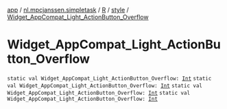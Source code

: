 [app](../../../index.md) / [nl.mpcjanssen.simpletask](../../index.md) / [R](../index.md) / [style](index.md) / [Widget_AppCompat_Light_ActionButton_Overflow](.)

# Widget_AppCompat_Light_ActionButton_Overflow

`static val Widget_AppCompat_Light_ActionButton_Overflow: `[`Int`](https://kotlinlang.org/api/latest/jvm/stdlib/kotlin/-int/index.html)
`static val Widget_AppCompat_Light_ActionButton_Overflow: `[`Int`](https://kotlinlang.org/api/latest/jvm/stdlib/kotlin/-int/index.html)
`static val Widget_AppCompat_Light_ActionButton_Overflow: `[`Int`](https://kotlinlang.org/api/latest/jvm/stdlib/kotlin/-int/index.html)
`static val Widget_AppCompat_Light_ActionButton_Overflow: `[`Int`](https://kotlinlang.org/api/latest/jvm/stdlib/kotlin/-int/index.html)